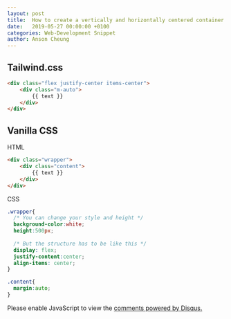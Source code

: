 ```yaml
---
layout: post
title:  How to create a vertically and horizontally centered container in CSS
date:   2019-05-27 00:00:00 +0100
categories: Web-Development Snippet
author: Anson Cheung
---
```


## Tailwind.css
```html
<div class="flex justify-center items-center">
    <div class="m-auto">
        {{ text }}
    </div>
</div>
```
## Vanilla CSS

HTML
```html
<div class="wrapper">
    <div class="content">
        {{ text }}
    </div>
</div>
```

CSS
```css
.wrapper{
  /* You can change your style and height */
  background-color:white;
  height:500px;
  
  /* But the structure has to be like this */
  display: flex;
  justify-content:center;
  align-items: center;
}

.content{
  margin:auto;
}

```

<div id="disqus_thread"></div>
<script>

/**
*  RECOMMENDED CONFIGURATION VARIABLES: EDIT AND UNCOMMENT THE SECTION BELOW TO INSERT DYNAMIC VALUES FROM YOUR PLATFORM OR CMS.
*  LEARN WHY DEFINING THESE VARIABLES IS IMPORTANT: https://disqus.com/admin/universalcode/#configuration-variables*/
/*
var disqus_config = function () {
this.page.url = window.location.href;  // Replace PAGE_URL with your page's canonical URL variable
this.page.identifier = 'how-to-create-a-vertically-and-horizontally-centered-container-in-css'; // Replace PAGE_IDENTIFIER with your page's unique identifier variable
};
*/
(function() { // DON'T EDIT BELOW THIS LINE
var d = document, s = d.createElement('script');
s.src = 'https://ansonc.disqus.com/embed.js';
s.setAttribute('data-timestamp', +new Date());
(d.head || d.body).appendChild(s);
})();
</script>
<noscript>Please enable JavaScript to view the <a href="https://disqus.com/?ref_noscript">comments powered by Disqus.</a></noscript>

[datasize]:https://image.prntscr.com/image/qwJx0S5qQKaWebNNr2bxIw.png